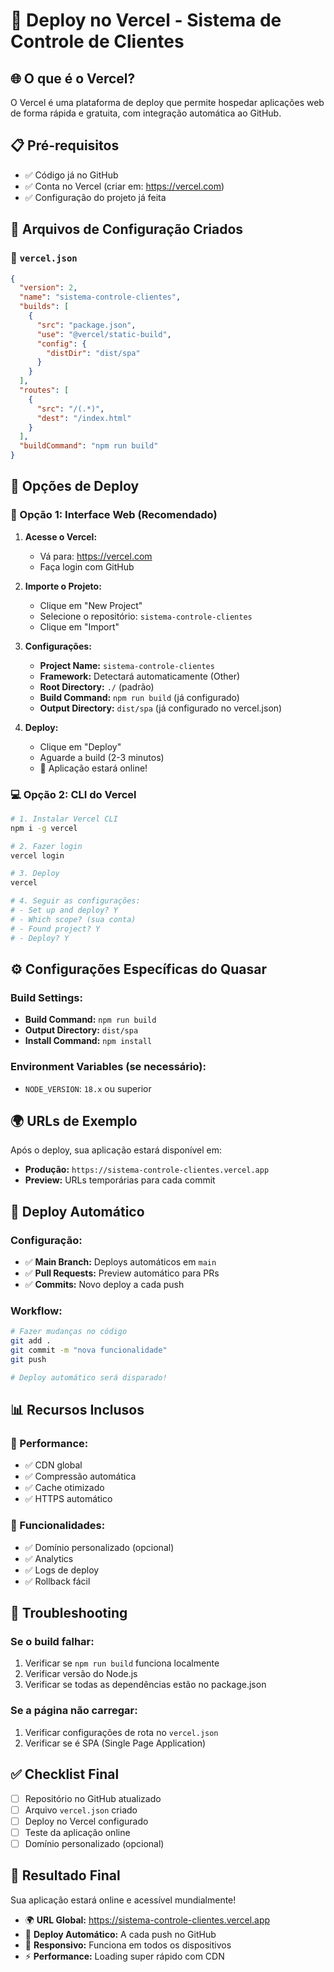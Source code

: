 # 🚀 Deploy no Vercel - Sistema de Controle de Clientes

## 🌐 O que é o Vercel?

O Vercel é uma plataforma de deploy que permite hospedar aplicações web de forma rápida e gratuita, com integração automática ao GitHub.

## 📋 Pré-requisitos

- ✅ Código já no GitHub
- ✅ Conta no Vercel (criar em: https://vercel.com)
- ✅ Configuração do projeto já feita

## 🔧 Arquivos de Configuração Criados

### 📄 `vercel.json`

```json
{
  "version": 2,
  "name": "sistema-controle-clientes",
  "builds": [
    {
      "src": "package.json",
      "use": "@vercel/static-build",
      "config": {
        "distDir": "dist/spa"
      }
    }
  ],
  "routes": [
    {
      "src": "/(.*)",
      "dest": "/index.html"
    }
  ],
  "buildCommand": "npm run build"
}
```

## 🚀 Opções de Deploy

### 📱 Opção 1: Interface Web (Recomendado)

1. **Acesse o Vercel:**
   - Vá para: https://vercel.com
   - Faça login com GitHub

2. **Importe o Projeto:**
   - Clique em "New Project"
   - Selecione o repositório: `sistema-controle-clientes`
   - Clique em "Import"

3. **Configurações:**
   - **Project Name:** `sistema-controle-clientes`
   - **Framework:** Detectará automaticamente (Other)
   - **Root Directory:** `./` (padrão)
   - **Build Command:** `npm run build` (já configurado)
   - **Output Directory:** `dist/spa` (já configurado no vercel.json)

4. **Deploy:**
   - Clique em "Deploy"
   - Aguarde a build (2-3 minutos)
   - 🎉 Aplicação estará online!

### 💻 Opção 2: CLI do Vercel

```bash
# 1. Instalar Vercel CLI
npm i -g vercel

# 2. Fazer login
vercel login

# 3. Deploy
vercel

# 4. Seguir as configurações:
# - Set up and deploy? Y
# - Which scope? (sua conta)
# - Found project? Y
# - Deploy? Y
```

## ⚙️ Configurações Específicas do Quasar

### Build Settings:

- **Build Command:** `npm run build`
- **Output Directory:** `dist/spa`
- **Install Command:** `npm install`

### Environment Variables (se necessário):

- `NODE_VERSION`: `18.x` ou superior

## 🌍 URLs de Exemplo

Após o deploy, sua aplicação estará disponível em:

- **Produção:** `https://sistema-controle-clientes.vercel.app`
- **Preview:** URLs temporárias para cada commit

## 🔄 Deploy Automático

### Configuração:

- ✅ **Main Branch:** Deploys automáticos em `main`
- ✅ **Pull Requests:** Preview automático para PRs
- ✅ **Commits:** Novo deploy a cada push

### Workflow:

```bash
# Fazer mudanças no código
git add .
git commit -m "nova funcionalidade"
git push

# Deploy automático será disparado!
```

## 📊 Recursos Inclusos

### 🎯 Performance:

- ✅ CDN global
- ✅ Compressão automática
- ✅ Cache otimizado
- ✅ HTTPS automático

### 📱 Funcionalidades:

- ✅ Domínio personalizado (opcional)
- ✅ Analytics
- ✅ Logs de deploy
- ✅ Rollback fácil

## 🐛 Troubleshooting

### Se o build falhar:

1. Verificar se `npm run build` funciona localmente
2. Verificar versão do Node.js
3. Verificar se todas as dependências estão no package.json

### Se a página não carregar:

1. Verificar configurações de rota no `vercel.json`
2. Verificar se é SPA (Single Page Application)

## ✅ Checklist Final

- [ ] Repositório no GitHub atualizado
- [ ] Arquivo `vercel.json` criado
- [ ] Deploy no Vercel configurado
- [ ] Teste da aplicação online
- [ ] Domínio personalizado (opcional)

## 🎉 Resultado Final

Sua aplicação estará online e acessível mundialmente!

- 🌍 **URL Global:** https://sistema-controle-clientes.vercel.app
- 🚀 **Deploy Automático:** A cada push no GitHub
- 📱 **Responsivo:** Funciona em todos os dispositivos
- ⚡ **Performance:** Loading super rápido com CDN
